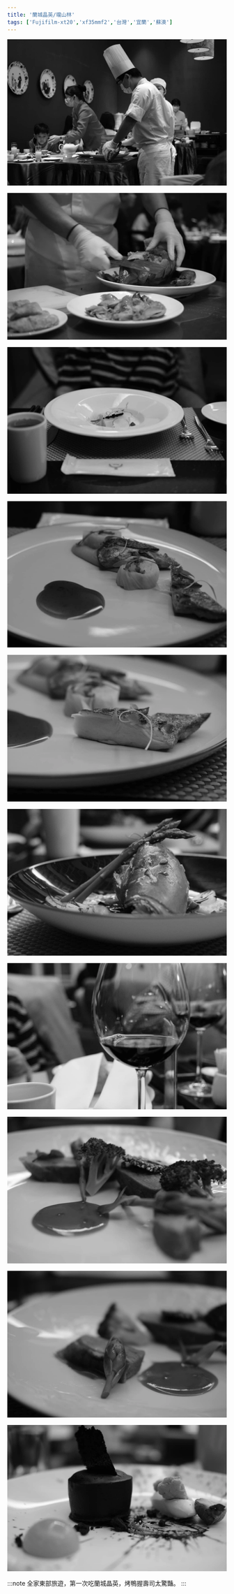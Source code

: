 ```yaml
---
title: '蘭城晶英/瓏山林'
tags: ['Fujifilm-xt20','xf35mmf2','台灣','宜蘭','蘇澳']
---
```

![img](./img/instagram_output/202003/014.webp)

![img](./img/instagram_output/202003/021.webp)

![img](./img/instagram_output/202003/023.webp)

![img](./img/instagram_output/202003/019.webp)

![img](./img/instagram_output/202003/011.webp)

![img](./img/instagram_output/202003/017.webp)

![img](./img/instagram_output/202003/026.webp)

![img](./img/instagram_output/202003/018.webp)

![img](./img/instagram_output/202003/015.webp)

![img](./img/instagram_output/202003/013.webp)

:::note 
全家東部旅遊，第一次吃蘭城晶英，烤鴨握壽司太驚豔。
:::